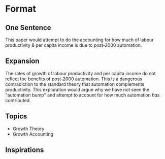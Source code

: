 # Format


## One Sentence

This paper would attempt to do the accounting for how much of labour productivity & per capita income is due to post-2000 automation.

## Expansion

The rates of growth of labour productivity and per capita income do not reflect the benefits of post-2000 automation. This is a dangerous contradiction to the standard theory that automation complements productivity. This exploration would argue why we have not seen the "automation bump" and attempt to account for how much automation _has_ contributed.

## Topics

* Growth Theory
* Growth Accounting

## Inspirations